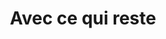 ---
layout: "post"
title: "Avec ce qui reste"
page_id: 20
permalink: "/avec-ce-qui-reste/"
image-left: "ALYSSIA_JT_1.jpg"
image-left-size: contain
image-left-fullscreen: 100%
image-center-caption: “Avec ce qui reste”, by Johanna Tagada Hoffbeck, published by Tombolo Presses
caption-center-color: 7e9a8b
---